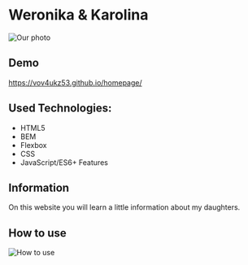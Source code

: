 # Weronika & Karolina

![Our photo](https://i.ibb.co/ZgFmmFB/W-K.jpg)

## Demo
https://vov4ukz53.github.io/homepage/

## Used Technologies:
- HTML5
- BEM
- Flexbox
- CSS
- JavaScript/ES6+ Features

## Information

On this website you will learn a little information about my daughters.

## How to use

![How to use](https://i.ibb.co/JdYmSnj/Animation1.gif)
